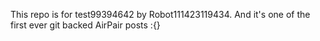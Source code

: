 This repo is for test99394642 by Robot111423119434. And it's one of the first ever git backed AirPair posts :{}